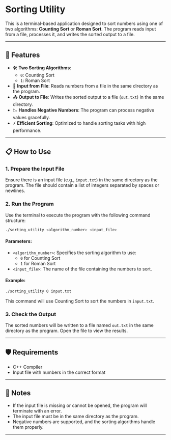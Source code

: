 # Sorting Utility

This is a terminal-based application designed to sort numbers using one of two algorithms: **Counting Sort** or **Roman Sort**. The program reads input from a file, processes it, and writes the sorted output to a file.

---

## 🚀 Features

- 🛠️ **Two Sorting Algorithms**:
  - `0`: Counting Sort
  - `1`: Roman Sort
- 📂 **Input from File**: Reads numbers from a file in the same directory as the program.
- 📤 **Output to File**: Writes the sorted output to a file (`out.txt`) in the same directory.
- 📉 **Handles Negative Numbers**: The program can process negative values gracefully.
- ⚡ **Efficient Sorting**: Optimized to handle sorting tasks with high performance.

---

## 📋 How to Use

### 1. **Prepare the Input File**

Ensure there is an input file (e.g., `input.txt`) in the same directory as the program. The file should contain a list of integers separated by spaces or newlines.

### 2. **Run the Program**

Use the terminal to execute the program with the following command structure:

```bash
./sorting_utility <algorithm_number> <input_file>
```

#### Parameters:
- `<algorithm_number>`: Specifies the sorting algorithm to use:
  - `0` for Counting Sort
  - `1` for Roman Sort
- `<input_file>`: The name of the file containing the numbers to sort.

#### Example:
```bash
./sorting_utility 0 input.txt
```
This command will use Counting Sort to sort the numbers in `input.txt`.

### 3. **Check the Output**

The sorted numbers will be written to a file named `out.txt` in the same directory as the program. Open the file to view the results.

---

## 🛡️ Requirements

- C++ Compiler
- Input file with numbers in the correct format

---

## 📝 Notes

- If the input file is missing or cannot be opened, the program will terminate with an error.
- The input file must be in the same directory as the program.
- Negative numbers are supported, and the sorting algorithms handle them properly.

---

